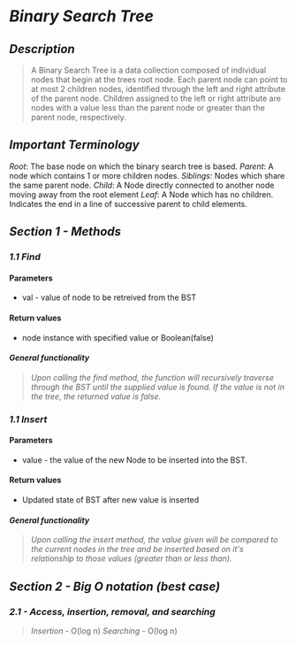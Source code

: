 # ***Binary Search Tree***

## ***Description***
> A Binary Search Tree is a data collection composed of individual nodes that begin at the trees root node. Each parent node can point to at most 2 children nodes, identified through the left and right attribute of the parent node. Children assigned to the left or right attribute are nodes with a value less than the parent node or greater than the parent node, respectively.

## ***Important Terminology***
  *Root*: The base node on which the binary search tree is based. 
  *Parent*: A node which contains 1 or more children nodes.
  *Siblings*: Nodes which share the same parent node.
  *Child*: A Node directly connected to another node moving away from the root element
  *Leaf*: A Node which has no children. Indicates the end in a line of successive parent to child elements.

## ***Section 1 - Methods***

### ***1.1 Find***

#### Parameters
  - val - value of node to be retreived from the BST

#### Return values
  - node instance with specified value  or Boolean(false)

#### ***General functionality***
> *Upon calling the find method, the function will recursively traverse through the BST until the supplied value is found. If the value is not in the tree, the returned value is false.*

### ***1.1 Insert***

#### Parameters
  - value - the value of the new Node to be inserted into the BST.

#### Return values
  - Updated state of BST after new value is inserted

#### ***General functionality***
> *Upon calling the insert method, the value given will be compared to the current nodes in the tree and be inserted based on it's relationship to those values (greater than or less than).*

## ***Section 2 - Big O notation (best case)***

### ***2.1 - Access, insertion, removal, and searching***
> *Insertion* - O(log n)
> *Searching* - O(log n)
